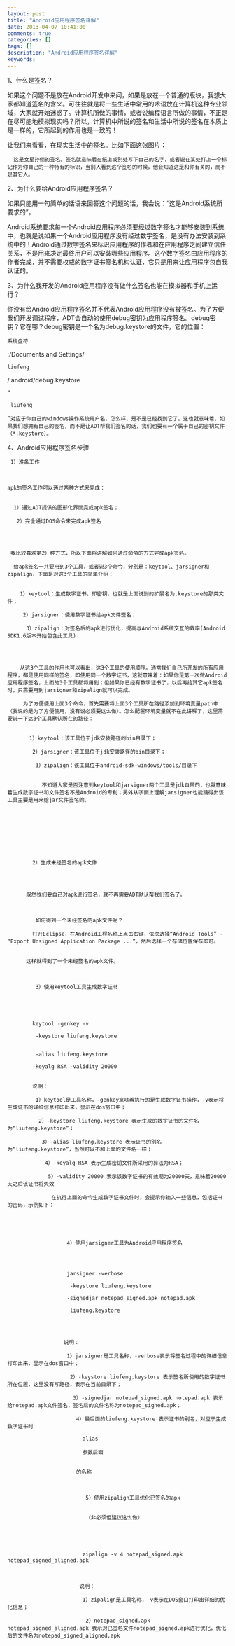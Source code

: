 ```yaml
---
layout: post
title: "Android应用程序签名详解"
date: 2013-04-07 10:41:00 
comments: true
categories: []
tags: []
description: "Android应用程序签名详解"
keywords: 
---
```



 
  
   1、什么是签名？
   
   
  
  如果这个问题不是放在Android开发中来问，如果是放在一个普通的版块，我想大家都知道签名的含义。可往往就是将一些生活中常用的术语放在计算机这种专业领域，大家就开始迷惑了。计算机所做的事情，或者说编程语言所做的事情，不正是在尽可能地模拟现实吗？所以，计算机中所说的签名和生活中所说的签名在本质上是一样的，它所起到的作用也是一致的！
  
   让我们来看看，在现实生活中的签名。比如下面这张图片：
   
    
     
      这是女星孙俪的签名。签名就意味着在纸上或别处写下自己的名字，或者说在某处打上一个标记作为你自己的一种特有的标识，当别人看到这个签名的时候，他会知道这是和你有关的，而不是其它人。
     
    
   
  
 
 
  
   2、为什么要给Android应用程序签名？
   
   
  
  如果只能用一句简单的话语来回答这个问题的话，我会说：“这是Android系统所要求的”。
  
   Android系统要求每一个Android应用程序必须要经过数字签名才能够安装到系统中，也就是说如果一个Android应用程序没有经过数字签名，是没有办法安装到系统中的！Android通过数字签名来标识应用程序的作者和在应用程序之间建立信任关系，不是用来决定最终用户可以安装哪些应用程序。这个数字签名由应用程序的作者完成，并不需要权威的数字证书签名机构认证，它只是用来让应用程序包自我认证的。
  
 
 
  
   3、为什么我开发的Android应用程序没有做什么签名也能在模拟器和手机上运行？
   
   
  
  你没有给Android应用程序签名并不代表Android应用程序没有被签名。为了方便我们开发调试程序，ADT会自动的使用debug密钥为应用程序签名。debug密钥？它在哪？debug密钥是一个名为debug.keystore的文件，它的位置：
  
   
    系统盘符
   
   :/Documents and Settings/
   
    liufeng
   
   /.android/debug.keystore
   
    “
    
     liufeng
    
    ”对应于你自己的windows操作系统用户名，怎么样，是不是已经找到它了。这也就意味着，如果我们想拥有自己的签名，而不是让ADT帮我们签名的话，我们也要有一个属于自己的密钥文件（*.keystore）。
   
  
 
 
  
   4、Android应用程序签名步骤
  
  
   
    
     1）准备工作
    
   
   
    apk的签名工作可以通过两种方式来完成：
    
     
      1）通过ADT提供的图形化界面完成apk签名；
      
       2）完全通过DOS命令来完成apk签名
       
       
      
     
     我比较喜欢第2）种方式，所以下面将讲解如何通过命令的方式完成apk签名。
     
      给apk签名一共要用到3个工具，或者说3个命令，分别是：keytool、jarsigner和zipalign，下面是对这3个工具的简单介绍：
      
       
        1）keytool：生成数字证书，即密钥，也就是上面说到的扩展名为.keystore的那类文件；
        
         2）jarsigner：使用数字证书给apk文件签名；
         
          3）zipalign：对签名后的apk进行优化，提高与Android系统交互的效率(Android SDK1.6版本开始包含此工具)
         
        
       
       
        从这3个工具的作用也可以看出，这3个工具的使用顺序。通常我们自己所开发的所有应用程序，都是使用同样的签名，即使用同一个数字证书，这就意味着：如果你是第一次做Android应用程序签名，上面的3个工具都将用到；但如果你已经有数字证书了，以后再给其它apk签名时，只需要用到jarsigner和zipalign就可以完成。
        
         为了方便使用上面3个命令，首先需要将上面3个工具所在路径添加到环境变量path中（我说的是为了方便使用，没有说必须要这么做）。怎么配置环境变量就不在此讲解了，这里需要说一下这3个工具默认所在的路径：
         
          
           1）keytool：该工具位于jdk安装路径的bin目录下；
           
            2）jarsigner：该工具位于jdk安装路径的bin目录下；
            
             3）zipalign：该工具位于android-sdk-windows/tools/目录下
             
              
               不知道大家是否注意到keytool和jarsigner两个工具是jdk自带的，也就意味着生成数字证书和文件签名不是Android的专利；另外从字面上理解jarsigner也能猜得出该工具主要是用来给jar文件签名的。
              
              
              
             
            
           
          
          
           
            2）生成未经签名的apk文件
           
           
           
          
          既然我们要自己对apk进行签名，就不再需要ADT默认帮我们签名了。
          
           
            
             如何得到一个未经签名的apk文件呢？
            
            打开Eclipse，在Android工程名称上点击右键，依次选择“Android Tools” - “Export Unsigned Application Package ...”，然后选择一个存储位置保存即可。
           
          
          这样就得到了一个未经签名的apk文件。
          
           
            
             3）使用keytool工具生成数字证书
            
            
            
           
           
            keytool -genkey -v
            
             -keystore liufeng.keystore
            
            
             -alias liufeng.keystore
            
            -keyalg RSA -validity 20000
           
           
            说明：
            
             1）keytool是工具名称，-genkey意味着执行的是生成数字证书操作，-v表示将生成证书的详细信息打印出来，显示在dos窗口中；
             
              2）-keystore liufeng.keystore 表示生成的数字证书的文件名为“liufeng.keystore”；
              
               3）-alias liufeng.keystore 表示证书的别名为“liufeng.keystore”，当然可以不和上面的文件名一样；
               
                4）-keyalg RSA 表示生成密钥文件所采用的算法为RSA；
                
                 5）-validity 20000 表示该数字证书的有效期为20000天，意味着20000天之后该证书将失效
                 
                  在执行上面的命令生成数字证书文件时，会提示你输入一些信息，包括证书的密码，示例如下：
                  
                   
                    
                     
                      
                       4）使用jarsigner工具为Android应用程序签名
                      
                     
                     
                      
                       jarsigner -verbose
                       
                        -keystore liufeng.keystore
                       
                       -signedjar notepad_signed.apk notepad.apk
                       
                        liufeng.keystore
                       
                       
                       
                      
                      说明：
                      
                       1）jarsigner是工具名称，-verbose表示将签名过程中的详细信息打印出来，显示在dos窗口中；
                       
                        2）-keystore liufeng.keystore 表示签名所使用的数字证书所在位置，这里没有写路径，表示在当前目录下；
                        
                         3）-signedjar notepad_signed.apk notepad.apk 表示给notepad.apk文件签名，签名后的文件名称为notepad_signed.apk；
                         
                          4）最后面的liufeng.keystore 表示证书的别名，对应于生成数字证书时
                          
                           -alias
                           
                            参数后面
                           
                          
                          的名称
                          
                           
                            
                             5）使用zipalign工具优化已签名的apk
                            
                            
                             （非必须但建议这么做）
                            
                            
                            
                           
                           
                            zipalign -v 4 notepad_signed.apk notepad_signed_aligned.apk
                            
                            
                           
                           说明：
                           
                            1）zipalign是工具名称，-v表示在DOS窗口打印出详细的优化信息；
                            
                             2）notepad_signed.apk notepad_signed_aligned.apk 表示对已签名文件notepad_signed.apk进行优化，优化后的文件名为notepad_signed_aligned.apk
                            
                           
                          
                         
                        
                       
                      
                     
                    
                   
                  
                 
                
               
              
             
            
           
          
         
        
       
      
     
    
   
  
 
 
  
   
    说明：
   
   如果你以前的程序是采用默认签名的方式（即debug签名），一旦换了新的签名应用将不能覆盖安装，必须将原先的程序卸载掉，才能安装上。
  
  因为程序覆盖安装主要检查两点：
  
   1）两个程序的入口Activity是否相同。两个程序如果包名不一样，即使其它所有代码完全一样，也不会被视为同一个程序的不同版本；
   
    2）两个程序所采用的签名是否相同。如果两个程序所采用的签名不同，即使包名相同，也不会被视为同一个程序的不同版本，不能覆盖安装。
    
     另外，可能有人可能会认为反正debug签名的应用程序也能安装使用，那也没有必要自己签名了嘛。千万不要这样想，debug签名的应用程序有这样两个限制，或者说风险：
     
      1）debug签名的应用程序不能在Android Market上架销售，它会强制你使用自己的签名；
      
       2）debug.keystore在不同的机器上所生成的可能都不一样，就意味着如果你换了机器进行apk版本升级，那么将会出现上面那种程序不能覆盖安装的问题。不要小视这个问题，如果你开发的程序只有你自己使用，当然无所谓，卸载再安装就可以了。但要是你的软件有很多使用客户，这就是大问题了，就相当于软件不具备升级功能！
      
     
    
   
  
 


